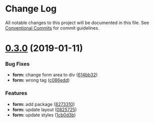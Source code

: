 # Change Log

All notable changes to this project will be documented in this file.
See [Conventional Commits](https://conventionalcommits.org) for commit guidelines.

# [0.3.0](https://github.com/pismo/bolt/compare/v0.2.0...v0.3.0) (2019-01-11)


### Bug Fixes

* **form:** change form area to div ([614bb32](https://github.com/pismo/bolt/commit/614bb32))
* **form:** wrong tag ([c086edd](https://github.com/pismo/bolt/commit/c086edd))


### Features

* **form:** add package ([8273310](https://github.com/pismo/bolt/commit/8273310))
* **form:** update layout ([0825725](https://github.com/pismo/bolt/commit/0825725))
* **form:** update styles ([1cb0d3b](https://github.com/pismo/bolt/commit/1cb0d3b))
